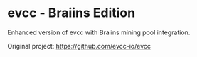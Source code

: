 # evcc - Braiins Edition

Enhanced version of evcc with Braiins mining pool integration.

Original project: https://github.com/evcc-io/evcc

